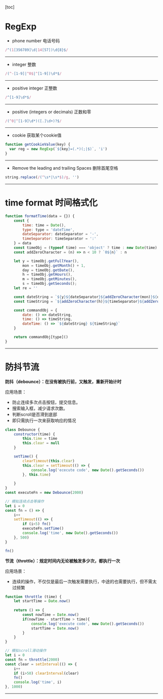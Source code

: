 [toc]

# RegExp

- phone number 电话号码
```js
/^(1[356789]\d|14[57])\d{8}$/
```
---

- integer 整数
```js
/(^-[1-9]|^0$|^[1-9])\d*$/
```
---

- positive integer 正整数
```js
/^[1-9]\d*$/
```
---

- positive (integers or decimals) 正数和零
```js
/(^0|^[1-9]\d*)([.]\d+)?$/
```

---

- cookie 获取某个cookie值
```js
function getCookieValue(key) {
  var reg = new RegExp(`${key}=(.*)(;|$)`, 'i')
}
```

---

- Remove the leading and trailing Spaces 删除首尾空格
```js
string.replace(/(^\s*|\s*$)/g, '')
```

---

# time format 时间格式化
```js
function formatTime(data = {}) {
    const {
        time: time = Date(),
        type: type = 'dateTime',
        dateSeparator: dateSeparator = '-',
        timeSeparator: timeSeparator = ':'
    } = data 
    const timeObj = (typeof time) === 'object' ? time : new Date(time)
    const addZeroCharacter = (n) => n < 10 ? `0${n}` : n

    let y = timeObj.getFullYear(),
        mon = timeObj.getMonth() + 1,
        day = timeObj.getDate(),
        h = timeObj.getHours(),
        m = timeObj.getMinutes(),
        s = timeObj.getSeconds();
    let re = ''

    const dateString = `${y}${dateSeparator}${addZeroCharacter(mon)}${dateSeparator}${addZeroCharacter(day)}`
    const timeString = `${addZeroCharacter(h)}${timeSeparator}${addZeroCharacter(m)}${timeSeparator}${addZeroCharacter(s)}`

    const commandObj = {
        date: () => dateString,
        time: () => timeString,
        dateTime: () => `${dateString} ${timeString}`
    }

    return commandObj[type]()
}
```
---
# 防抖节流

**防抖（debounce）：在没有被执行前，又触发，重新开始计时**

应用场景：
- 防止连续多次点击按钮，提交信息。
- 搜索输入框，减少请求次数。
- 判断scroll是否滑到底部
- 即只需执行一次来获取响应的情况

```js
class Debounce {
    constructor(time) {
        this.time = time
        this.clear = null
    }

    setTime() {
        clearTimeout(this.clear)
        this.clear = setTimeout(() => {
            console.log('ececute code', new Date().getSeconds())
        }, this.time)
        
    }
}
const executeFn = new Debounce(2000)

// 模拟连续点击等操作
let i = 0
const fn = () => {
    i++
    setTimeout(() => {
        if (i<5) fn()
        executeFn.setTime()
        console.log('time', new Date().getSeconds())
    }, 500)
}

fn()
```


**节流（throttle）：规定时间内无论被触发多少次，都执行一次**

应用场景：
- 连续的操作，不仅仅是最后一次触发需要执行，中途的也需要执行，但不需太过频繁

```js
function throttle (time) {
    let startTime = Date.now()
    
    return () => {
        const nowTime = Date.now()
        if(nowTime - startTime > time){
            console.log('execute code', new Date().getSeconds())
            startTime = Date.now()
        }
    }
}

// 模拟scroll滑动操作
let i = 0
const fn = throttle(2000)
const clear = setInterval(() => {
    i++
    if (i>50) clearInterval(clear)
    fn()
    console.log('time', i)
}, 1000)

```
---




